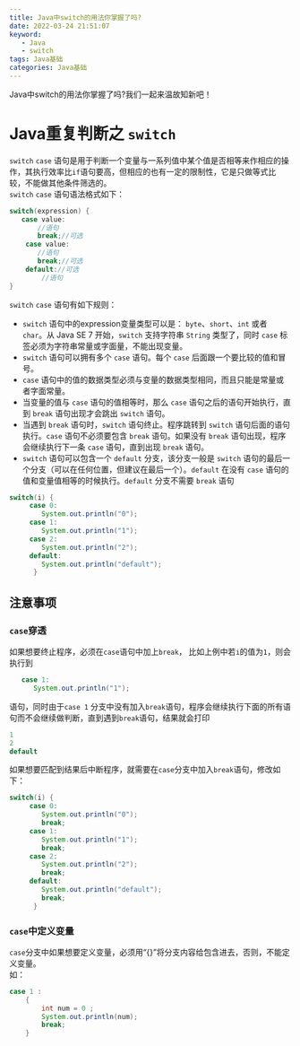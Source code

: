 ```yaml
---
title: Java中switch的用法你掌握了吗?
date: 2022-03-24 21:51:07
keyword:
   - Java
   - switch
tags: Java基础
categories: Java基础
---
```


Java中switch的用法你掌握了吗?我们一起来温故知新吧！

<!--more-->

# Java重复判断之 `switch`

`switch` `case` 语句是用于判断一个变量与一系列值中某个值是否相等来作相应的操作，其执行效率比`if`语句要高，但相应的也有一定的限制性，它是只做等式比较，不能做其他条件筛选的。  
`switch` `case` 语句语法格式如下：

```java
switch(expression) {
   case value:
       //语句
       break;//可选
    case value:
       //语句
       break;//可选
    default://可选
        //语句
}
```

`switch` `case` 语句有如下规则：

* `switch` 语句中的expression变量类型可以是： `byte`、`short`、`int` 或者 `char`。从 Java SE 7 开始，`switch` 支持字符串 `String` 类型了，同时 `case` 标签必须为字符串常量或字面量，不能出现变量。  
* `switch` 语句可以拥有多个 `case` 语句。每个 `case` 后面跟一个要比较的值和冒号。
* `case` 语句中的值的数据类型必须与变量的数据类型相同，而且只能是常量或者字面常量。
* 当变量的值与 `case` 语句的值相等时，那么 `case` 语句之后的语句开始执行，直到 `break` 语句出现才会跳出 `switch` 语句。
* 当遇到 `break` 语句时，`switch` 语句终止。程序跳转到 `switch` 语句后面的语句执行。`case` 语句不必须要包含 `break` 语句。如果没有 `break` 语句出现，程序会继续执行下一条 `case` 语句，直到出现 `break` 语句。
* `switch` 语句可以包含一个 `default` 分支，该分支一般是 `switch` 语句的最后一个分支（可以在任何位置，但建议在最后一个）。`default` 在没有 `case` 语句的值和变量值相等的时候执行。`default` 分支不需要 `break` 语句

```java
switch(i) {
     case 0:
        System.out.println("0");
     case 1:
        System.out.println("1");
     case 2:
        System.out.println("2");
     default:
        System.out.println("default");
      }
```

## 注意事项

### `case`穿透

如果想要终止程序，必须在`case`语句中加上`break`，
比如上例中若`i`的值为`1`，则会执行到

```java
   case 1: 
      System.out.println("1");
```

语句，同时由于`case 1` 分支中没有加入`break`语句，程序会继续执行下面的所有语句而不会继续做判断，直到遇到`break`语句，结果就会打印

```java
1
2
default
```

如果想要匹配到结果后中断程序，就需要在`case`分支中加入`break`语句，修改如下：

```java
switch(i) {
     case 0:
        System.out.println("0");
        break;
     case 1:
        System.out.println("1");
        break;
     case 2:
        System.out.println("2");
        break;
     default:
        System.out.println("default");
        break;
      }

```

### `case`中定义变量

`case`分支中如果想要定义变量，必须用“{}”将分支内容给包含进去，否则，不能定义变量。  
如：

```java
case 1 :
    {
        int num = 0 ;
        System.out.println(num);
        break;
    }  

```